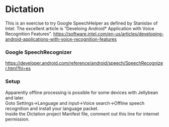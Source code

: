 # Dictation

This is an exercise to try Google SpeechHelper as defined by Stanislav of Intel.
The excellent article is “Develoing Android* Application with Voice Recognition Features".
https://software.intel.com/en-us/articles/developing-android-applications-with-voice-recognition-features

### Google SpeechRecognizer
https://developer.android.com/reference/android/speech/SpeechRecognizer.html?hl=es

### Setup
Apparently offline processing is possible for some devices with Jellybean and later.  
Goto Settings->Language and input->Voice search->Offline speech recognition and install your language packet.  
Inside the Dictation project Manifest file, comment out this line for internet permission.

<uses-permission android:name=”android.permission.INTERNET” />


